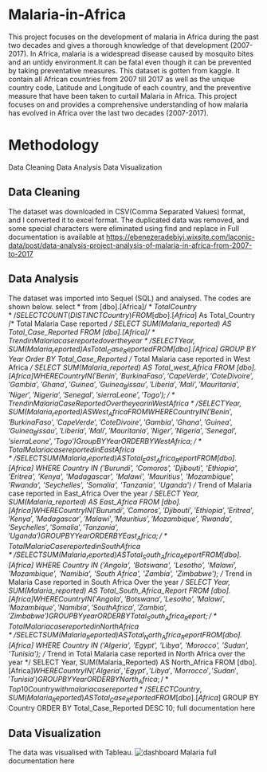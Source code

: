 # Malaria-in-Africa
This project focuses on the development of malaria in Africa during the past two decades and gives a thorough knowledge of that development (2007-2017).
In Africa, malaria is a widespread disease caused by mosquito bites and an untidy environment.It can be fatal even though it can be prevented by taking preventative measures. This dataset is gotten from kaggle. It contain all African countries from 2007 till 2017 as well as the unique country code, Latitude and Longitude of each country, and the preventive measure that have been taken to curtail Malaria in Africa. This project focuses on and provides a comprehensive understanding of how malaria has evolved in Africa over the last two decades (2007-2017).
 
 # Methodology 
 Data Cleaning 
 Data Analysis
 Data Visualization 
 
 ## Data Cleaning 
 The dataset was downloaded in CSV(Comma Separated Values) format, and I converted it to excel format. The duplicated data was removed, and some special characters  were eliminated using find and replace in Full documentation is available at https://ebenezeradebiyi.wixsite.com/laconic-data/post/data-analysis-project-analysis-of-malaria-in-africa-from-2007-to-2017
 
 ## Data Analysis
 The dataset was imported into Sequel (SQL) and analysed. The codes are shown below.
 select * from [dbo].[Africa$]
/*  Total Country */
SELECT COUNT(DISTINCT Country) FROM [dbo].[Africa$] As Total_Country
/* Total Malaria Case reported */
SELECT SUM(Malaria_reported) AS Total_Case_Reported FROM [dbo].[Africa$]
/* Trend in Malaria case reported over the year */
SELECT Year,SUM(Malaria_reported) As Total_Case_Reported FROM [dbo].[Africa$] GROUP BY Year Order BY Total_Case_Reported
/* Total Malaria case reported in West Africa */
SELECT  SUM(Malaria_reported) AS Total_west_Africa FROM [dbo].[Africa$] WHERE Country IN ('Benin',  'Burkina Faso',  'Cape Verde',  'Cote Di voire', 'Gambia',  'Ghana', 'Guinea', 'Guinea_Bissau', 'Liberia',  'Mali',  'Mauritania',  'Niger',  'Nigeria', 'Senegal',  'sierra Leone',  'Togo');
/*  Trend in Malaria Case Reported Over the year in West Africa */
SELECT Year, SUM(Malaria_reported) AS West_Africa FROM WHERE Country IN ('Benin',  'Burkina Faso',  'Cape Verde',  'Cote Di voire', 'Gambia',  'Ghana', 'Guinea', 'Guinea_Bissau', 'Liberia',  'Mali',  'Mauritania',  'Niger',  'Nigeria', 'Senegal',  'sierra Leone',  'Togo') Group BY Year ORDER BY West Africa;
/* Total Malaria case reported in East Africa */
SELECT SUM(Malaria_reported) AS Total_East_Africa_Report FROM [dbo].[Africa$] WHERE Country IN ('Burundi', 'Comoros', 'Djibouti', 'Ethiopia', 'Eritrea', 'Kenya', 'Madagascar',  'Malawi',  'Mauritius',  'Mozambique',  'Rwanda',  'Seychelles', 'Somalia',  'Tanzania',  'Uganda')
/* Trend of Malaria case reported in East_Africa Over the year */
SELECT Year, SUM(Malaria_reported) AS East_Africa FROM [dbo].[Africa$] WHERE Country IN ('Burundi', 'Comoros', 'Djibouti', 'Ethiopia', 'Eritrea', 'Kenya', 'Madagascar',  'Malawi',  'Mauritius',  'Mozambique',  'Rwanda',  'Seychelles', 'Somalia',  'Tanzania',  'Uganda') GROUP BY Year ORDER BY East_Africa;
/* Total Malaria Case reported in South Africa */
SELECT SUM(Malaria_reported) AS Total_South_Africa_Report FROM [dbo].[Africa$] WHERE Country IN ('Angola', 'Botswana', 'Lesotho', 'Malawi', 'Mozambique',  'Namibia',  'South Africa',  'Zambia',  'Zimbabwe');
/* Trend in Malaria Case reported in South Africa Over the year */
SELECT Year, SUM(Malaria_reported) AS Total_South_Africa_Report FROM [dbo].[Africa$] WHERE Country IN ('Angola', 'Botswana', 'Lesotho', 'Malawi', 'Mozambique',  'Namibia',  'South Africa',  'Zambia',  'Zimbabwe') GROUP BY year ORDER BY Total_South_Africa_Report;
/* Total Malaria case reported in North Africa */
SELECT SUM(Malaria_Reported) AS Total_North_Africa_Report FROM [dbo].[Africa$] WHERE Country IN ('Algeria', 'Egypt', 'Libya',  'Morocco',  'Sudan',  'Tunisia');
/* Trend in Total Malaria case reported in North Africa over the year */
SELECT Year, SUM(Malaria_Reported) AS North_Africa FROM [dbo].[Africa$] WHERE Country IN  ('Algeria', 'Egypt', 'Libya', 'Morrocco',  'Sudan', 'Tunisia') GROUP BY Year ORDER BY North_Africa ;
/* Top 10 Country with malaria case reported */
SELECT Country, SUM(Malaria_Reported) AS Total_Case_Reported FROM [dbo].[Africa$] GROUP BY Country ORDER BY Total_Case_Reported DESC  10;
full documentation here 

## Data Visualization
The data was visualised with Tableau.
![dashboard Malaria](https://user-images.githubusercontent.com/102805397/187043805-d1bf8788-45ca-4276-85a3-69dedbc7d7db.PNG)
full documentation here 
